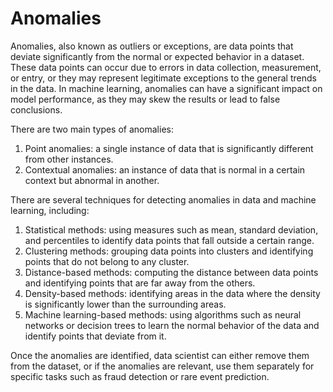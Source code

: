 # Anomalies

Anomalies, also known as outliers or exceptions, are data points that deviate significantly from the normal or expected behavior in a dataset. These data points can occur due to errors in data collection, measurement, or entry, or they may represent legitimate exceptions to the general trends in the data. In machine learning, anomalies can have a significant impact on model performance, as they may skew the results or lead to false conclusions.

There are two main types of anomalies:

1. Point anomalies: a single instance of data that is significantly different from other instances.
2. Contextual anomalies: an instance of data that is normal in a certain context but abnormal in another.

There are several techniques for detecting anomalies in data and machine learning, including:

1. Statistical methods: using measures such as mean, standard deviation, and percentiles to identify data points that fall outside a certain range.
2. Clustering methods: grouping data points into clusters and identifying points that do not belong to any cluster.
3. Distance-based methods: computing the distance between data points and identifying points that are far away from the others.
4. Density-based methods: identifying areas in the data where the density is significantly lower than the surrounding areas.
5. Machine learning-based methods: using algorithms such as neural networks or decision trees to learn the normal behavior of the data and identify points that deviate from it.

Once the anomalies are identified, data scientist can either remove them from the dataset, or if the anomalies are relevant, use them separately for specific tasks such as fraud detection or rare event prediction.